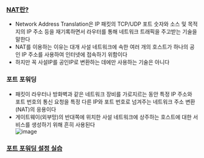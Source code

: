 ### [NAT란?](https://youtu.be/Qle5cfCcuEY?list=PL0d8NnikouEWcF1jJueLdjRIC4HsUlULi)
- Network Address Translation은 IP 패킷의 TCP/UDP 포트 숫자와 소스 및 목적지의 IP 주소 등을 재기록하면서 라우터를 통해 네트워크 트래픽을 주고받는 기술을 말한다
- NAT를 이용하는 이유는 대개 사설 네트워크에 속한 여러 개의 호스트가 하나의 공인 IP 주소를 사용하여 인터넷에 접속하기 위함이다
- 하지만 꼭 사설IP를 공인IP로 변환하는 데에만 사용하는 기술은 아니다

### 포트 포워딩
- 패킷이 라우터나 방화벽과 같은 네트워크 장비를 가로지르는 동안 특정 IP 주소와 포트 번호의 통신 요청을 특정 다른 IP와 포트 번호로 넘겨주는 네트워크 주소 변환(NAT)의 응용이다
- 게이트웨이(외부망)의 반대쪽에 위치한 사설 네트워크에 상주하는 호스트에 대한 서비스를 생성하기 위해 흔히 사용된다   
![image](https://user-images.githubusercontent.com/28378553/125184482-33906580-e259-11eb-98ba-d58958ae9942.png)

### [포트 포워딩 설정 실습](https://youtu.be/EvYI14QdM6A?list=PL0d8NnikouEWcF1jJueLdjRIC4HsUlULi)
